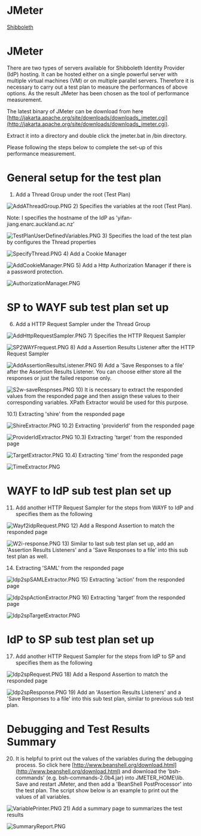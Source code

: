# JMeter

[Shibboleth](shibboleth.md)

# **JMeter** 

There are two types of servers available for Shibboleth Identity Provider (IdP) hosting. It can be hosted either on a single powerful server with multiple virtual machines (VM) or on multiple parallel servers. Therefore it is necessary to carry out a test plan to measure the performances of above options. As the result JMeter has been chosen as the tool of performance measurement.

The latest binary of JMeter can be download from here [http://jakarta.apache.org/site/downloads/downloads_jmeter.cgi](http://jakarta.apache.org/site/downloads/downloads_jmeter.cgi).

Extract it into a directory and double click the jmeter.bat in /bin directory.

Please following the steps below to complete the set-up of this performance measurement.

# General setup for the test plan

1) Add a Thread Group under the root (Test Plan)

![AddAThreadGroup.PNG](./attachments/AddAThreadGroup.PNG)
2) Specifies the variables at the root (Test Plan). 

Note: I specifies the hostname of the IdP as 'yifan-jiang.enarc.auckland.ac.nz'

![TestPlanUserDefinedVariables.PNG](./attachments/TestPlanUserDefinedVariables.PNG)
3) Specifies the load of the test plan by configures the Thread properties

![SpecifyThread.PNG](./attachments/SpecifyThread.PNG)
4) Add a Cookie Manager

![AddCookieManager.PNG](./attachments/AddCookieManager.PNG)
5) Add a Http Authorization Manager if there is a password protection.

![AuthorizationManager.PNG](./attachments/AuthorizationManager.PNG)
# SP to WAYF sub test plan set up

6) Add a HTTP Request Sampler under the Thread Group

![AddHttpRequestSampler.PNG](./attachments/AddHttpRequestSampler.PNG)
7) Specifies the HTTP Request Sampler

![SP2WAYFrequest.PNG](./attachments/SP2WAYFrequest.PNG)
8) Add a Assertion Results Listener after the HTTP Request Sampler

![AddAssertionResultsListener.PNG](./attachments/AddAssertionResultsListener.PNG)
9) Add a 'Save Responses to a file' after the Assertion Results Listener. You can choose either store all the responses or just the failed response only.

![S2w-saveRespnses.PNG](./attachments/S2w-saveRespnses.PNG)
10) It is necessary to extract the responded values from the responded page and then assign these values to their corresponding variables. XPath Extractor would be used for this purpose.

10.1) Extracting 'shire' from the responded page

![ShireExtractor.PNG](./attachments/ShireExtractor.PNG)
10.2) Extracting 'providerId' from the responded page

![ProviderIdExtractor.PNG](./attachments/ProviderIdExtractor.PNG)
10.3) Extracting 'target' from the responded page

![TargetExtractor.PNG](./attachments/TargetExtractor.PNG)
10.4) Extracting 'time' from the responded page

![TimeExtractor.PNG](./attachments/TimeExtractor.PNG)
# WAYF to IdP sub test plan set up

11) Add another HTTP Request Sampler for the steps from WAYF to IdP and specifies them as the following

![Wayf2idpRequest.PNG](./attachments/Wayf2idpRequest.PNG)
12) Add a Respond Assertion to match the responded page

![W2i-response.PNG](./attachments/W2i-response.PNG)
13) Similar to last sub test plan set up, add an 'Assertion Results Listeners' and a 'Save Responses to a file' into this sub test plan as well.

14) Extracting 'SAML' from the responded page

![Idp2spSAMLExtractor.PNG](./attachments/Idp2spSAMLExtractor.PNG)
15) Extracting 'action' from the responded page

![Idp2spActionExtractor.PNG](./attachments/Idp2spActionExtractor.PNG)
16) Extracting 'target' from the responded page

![Idp2spTargetExtractor.PNG](./attachments/Idp2spTargetExtractor.PNG)
# IdP to SP sub test plan set up

17) Add another HTTP Request Sampler for the steps from IdP to SP and specifies them as the following

![Idp2spRequest.PNG](./attachments/Idp2spRequest.PNG)
18) Add a Respond Assertion to match the responded page

![Idp2spResponse.PNG](./attachments/Idp2spResponse.PNG)
19) Add an 'Assertion Results Listeners' and a 'Save Responses to a file' into this sub test plan, similar to previous sub test plan.

# Debugging and Test Results Summary

20) It is helpful to print out the values of the variables during the debugging process. So click here [http://www.beanshell.org/download.html](http://www.beanshell.org/download.html) and download the 'bsh-commands' (e.g. bsh-commands-2.0b4.jar) into JMETER_HOME\lib. Save and restart JMeter, and then add a 'BeanShell PostProcessor' into the test plan. The script show below is an example to print out the values of all variables.

![VariablePrinter.PNG](./attachments/VariablePrinter.PNG)
21) Add a summary page to summarizes the test results

![SummaryReport.PNG](./attachments/SummaryReport.PNG)
